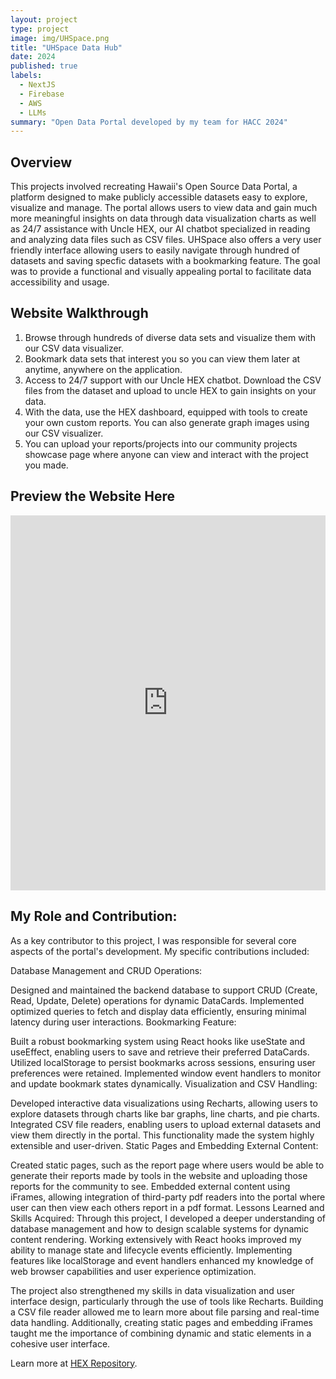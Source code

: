 ```yaml
---
layout: project
type: project
image: img/UHSpace.png
title: "UHSpace Data Hub"
date: 2024
published: true
labels:
  - NextJS
  - Firebase
  - AWS
  - LLMs
summary: "Open Data Portal developed by my team for HACC 2024"
---
```


## Overview

This projects involved recreating Hawaii's Open Source Data Portal, a platform designed to make publicly accessible datasets easy to explore, visualize and manage. The portal allows users to view data and gain much more meaningful insights on data through data visualization charts as well as 24/7 assistance with Uncle HEX, our AI chatbot specialized in reading and analyzing data files such as CSV files. UHSpace also offers a very user friendly interface allowing users to easily navigate through hundred of datasets and saving specfic datasets with a bookmarking feature. The goal was to provide a functional and visually appealing portal to facilitate data accessibility and usage.

## Website Walkthrough

1. Browse through hundreds of diverse data sets and visualize them with our CSV data visualizer.
2. Bookmark data sets that interest you so you can view them later at anytime, anywhere on the application.
3. Access to 24/7 support with our Uncle HEX chatbot. Download the CSV files from the dataset and upload to uncle HEX to gain insights on your data.
4. With the data, use the HEX dashboard, equipped with tools to create your own custom reports. You can also generate graph images using our CSV visualizer.
5. You can upload your reports/projects into our community projects showcase page where anyone can view and interact with the project you made.

## Preview the Website Here

<iframe src="https://uhspace.org/" width="100%" height="600px" frameborder="0" title="HEX"></iframe>

## My Role and Contribution:
As a key contributor to this project, I was responsible for several core aspects of the portal's development. My specific contributions included:

Database Management and CRUD Operations:

Designed and maintained the backend database to support CRUD (Create, Read, Update, Delete) operations for dynamic DataCards.
Implemented optimized queries to fetch and display data efficiently, ensuring minimal latency during user interactions.
Bookmarking Feature:

Built a robust bookmarking system using React hooks like useState and useEffect, enabling users to save and retrieve their preferred DataCards.
Utilized localStorage to persist bookmarks across sessions, ensuring user preferences were retained.
Implemented window event handlers to monitor and update bookmark states dynamically.
Visualization and CSV Handling:

Developed interactive data visualizations using Recharts, allowing users to explore datasets through charts like bar graphs, line charts, and pie charts.
Integrated CSV file readers, enabling users to upload external datasets and view them directly in the portal. This functionality made the system highly extensible and user-driven.
Static Pages and Embedding External Content:

Created static pages, such as the report page where users would be able to generate their reports made by tools in the website and uploading those reports for the community to see. 
Embedded external content using iFrames, allowing integration of third-party pdf readers into the portal where user can then view each others report in a pdf format.
Lessons Learned and Skills Acquired:
Through this project, I developed a deeper understanding of database management and how to design scalable systems for dynamic content rendering. Working extensively with React hooks improved my ability to manage state and lifecycle events efficiently. Implementing features like localStorage and event handlers enhanced my knowledge of web browser capabilities and user experience optimization.

The project also strengthened my skills in data visualization and user interface design, particularly through the use of tools like Recharts. Building a CSV file reader allowed me to learn more about file parsing and real-time data handling. Additionally, creating static pages and embedding iFrames taught me the importance of combining dynamic and static elements in a cohesive user interface.

Learn more at [HEX Repository](https://github.com/HACC2024/HEX).
